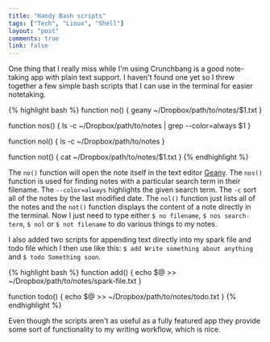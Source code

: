 ```yaml
---
title: "Handy Bash scripts"
tags: ["Tech", "Linux", "Shell"]
layout: "post"
comments: true
link: false
---
```


One thing that I really miss while I'm using Crunchbang is a good note-taking app with plain text support. I haven't found one yet so I threw together a few simple bash scripts that I can use in the terminal for easier notetaking.

{% highlight bash %}
function no() {
  geany ~/Dropbox/path/to/notes/$1.txt
}

function nos() {
  ls -c ~/Dropbox/path/to/notes | grep --color=always $1
}

function nol() {
  ls -c ~/Dropbox/path/to/notes
}

function not() {
  cat ~/Dropbox/path/to/notes/$1.txt
}
{% endhighlight %}

The `no()` function will open the note itself in the text editor [Geany](http://www.geany.org/). The `nos()` function is used for finding notes with a particular search term in their filename. The `--color=always` highlights the given search term. The `-c` sort all of the notes by the last modified date. The `nol()` function just lists all of the notes and the `not()` function displays the content of a note directly in the terminal. Now I just need to type either `$ no filename`, `$ nos search-term`, `$ nol` or `$ not filename` to do various things to my notes.

I also added two scripts for appending text directly into my spark file and todo file which I then use like this: `$ add Write something about anything` and `$ todo Something soon`.

{% highlight bash %}
function add() {
  echo $@ >> ~/Dropbox/path/to/notes/spark-file.txt
}

function todo() {
  echo $@ >> ~/Dropbox/path/to/notes/todo.txt
}
{% endhighlight %}

Even though the scripts aren't as useful as a fully featured app they provide some sort of functionality to my writing workflow, which is nice.
